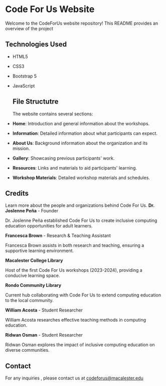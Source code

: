 # Code For Us Website

Welcome to the CodeForUs website repository! This README provides an overview of the project

## Technologies Used

- HTML5
- CSS3
- Bootstrap 5
- JavaScript

  ## File Structutre
  The website contains several sections:

- **Home**: Introduction and general information about the workshops.
- **Information**: Detailed information about what participants can expect.
- **About Us**: Background information about the organization and its mission.
- **Gallery**: Showcasing previous participants' work.
- **Resources**: Links and materials to aid participants' learning.
- **Workshop Materials**: Detailed workshop materials and schedules.

## Credits

Learn more about the people and organizations behind Code For Us.
**Dr. Joslenne Peña** - Founder

Dr. Joslenne Peña established Code For Us to create inclusive computing education opportunities for adult learners.

**Francesca Brown** - Research & Teaching Assistant

Francesca Brown assists in both research and teaching, ensuring a supportive learning environment.

**Macalester College Library**

Host of the first Code For Us workshops (2023-2024), providing a conducive learning space.

**Rondo Community Library**

Current hub collaborating with Code For Us to extend computing education to the local community.

**William Acosta** - Student Researcher

William Acosta researches effective teaching methods in computing education.

**Ridwan Osman** - Student Researcher

Ridwan Osman explores the impact of inclusive computing education on diverse communities.


## Contact
For any inquiries , please contact us at codeforus@macalester.edu
